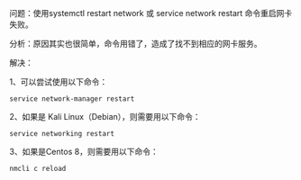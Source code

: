 问题：使用systemctl restart network 或 service network restart 命令重启网卡失败。

分析：原因其实也很简单，命令用错了，造成了找不到相应的网卡服务。

解决：


1、可以尝试使用以下命令：
```
service network-manager restart
```

2、如果是 Kali Linux（Debian），则需要用以下命令：
```
service networking restart
```

3、如果是Centos 8，则需要用以下命令：
```
nmcli c reload
```
